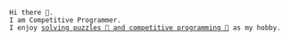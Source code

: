

<html>
<pre>
<code class="language-bash">Hi there 👋.  
I am Competitive Programmer</a>.  
I enjoy <a href="https://codeforces.com/profile/H4CKOM">solving puzzles 🧩 and competitive programming 👾</a> as my hobby.
<!-- Contact me 📧 : <a href="mailto:omkarvd7066@gmail.com">omkarvd7066[at]gmail[dot]com</a>. </code> -->
</pre>
</html>
